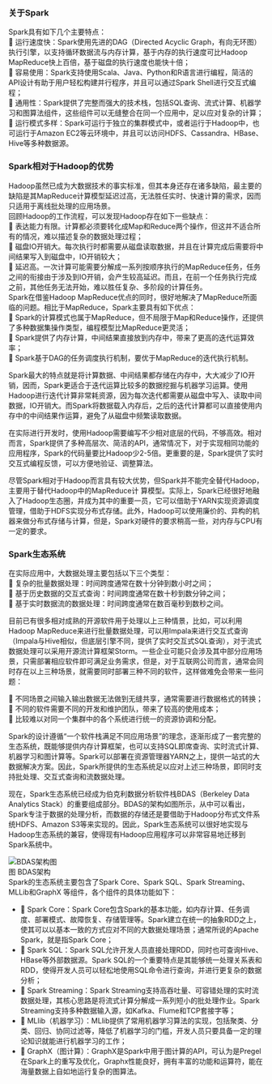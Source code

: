 ### 关于Spark

Spark具有如下几个主要特点：  
 运行速度快：Spark使用先进的DAG（Directed Acyclic Graph，有向无环图）执行引擎，以支持循环数据流与内存计算，基于内存的执行速度可比Hadoop MapReduce快上百倍，基于磁盘的执行速度也能快十倍；  
 容易使用：Spark支持使用Scala、Java、Python和R语言进行编程，简洁的API设计有助于用户轻松构建并行程序，并且可以通过Spark Shell进行交互式编程；  
 通用性：Spark提供了完整而强大的技术栈，包括SQL查询、流式计算、机器学习和图算法组件，这些组件可以无缝整合在同一个应用中，足以应对复杂的计算；  
 运行模式多样：Spark可运行于独立的集群模式中，或者运行于Hadoop中，也可运行于Amazon EC2等云环境中，并且可以访问HDFS、Cassandra、HBase、Hive等多种数据源。  


### Spark相对于Hadoop的优势
Hadoop虽然已成为大数据技术的事实标准，但其本身还存在诸多缺陷，最主要的缺陷是其MapReduce计算模型延迟过高，无法胜任实时、快速计算的需求，因而只适用于离线批处理的应用场景。  
回顾Hadoop的工作流程，可以发现Hadoop存在如下一些缺点：  
 表达能力有限。计算都必须要转化成Map和Reduce两个操作，但这并不适合所有的情况，难以描述复杂的数据处理过程；  
 磁盘IO开销大。每次执行时都需要从磁盘读取数据，并且在计算完成后需要将中间结果写入到磁盘中，IO开销较大；  
 延迟高。一次计算可能需要分解成一系列按顺序执行的MapReduce任务，任务之间的衔接由于涉及到IO开销，会产生较高延迟。而且，在前一个任务执行完成之前，其他任务无法开始，难以胜任复杂、多阶段的计算任务。  
Spark在借鉴Hadoop MapReduce优点的同时，很好地解决了MapReduce所面临的问题。相比于MapReduce，Spark主要具有如下优点：  
 Spark的计算模式也属于MapReduce，但不局限于Map和Reduce操作，还提供了多种数据集操作类型，编程模型比MapReduce更灵活；  
 Spark提供了内存计算，中间结果直接放到内存中，带来了更高的迭代运算效率；  
 Spark基于DAG的任务调度执行机制，要优于MapReduce的迭代执行机制。

Spark最大的特点就是将计算数据、中间结果都存储在内存中，大大减少了IO开销，因而，Spark更适合于迭代运算比较多的数据挖掘与机器学习运算。使用Hadoop进行迭代计算非常耗资源，因为每次迭代都需要从磁盘中写入、读取中间数据，IO开销大。而Spark将数据载入内存后，之后的迭代计算都可以直接使用内存中的中间结果作运算，避免了从磁盘中频繁读取数据。

在实际进行开发时，使用Hadoop需要编写不少相对底层的代码，不够高效。相对而言，Spark提供了多种高层次、简洁的API，通常情况下，对于实现相同功能的应用程序，Spark的代码量要比Hadoop少2-5倍。更重要的是，Spark提供了实时交互式编程反馈，可以方便地验证、调整算法。  

尽管Spark相对于Hadoop而言具有较大优势，但Spark并不能完全替代Hadoop，主要用于替代Hadoop中的MapReduce计
算模型。实际上，Spark已经很好地融入了Hadoop生态圈，并成为其中的重要一员，它可以借助于YARN实现资源调度管理，借助于HDFS实现分布式存储。此外，Hadoop可以使用廉价的、异构的机器来做分布式存储与计算，但是，Spark对硬件的要求稍高一些，对内存与CPU有一定的要求。


### Spark生态系统
在实际应用中，大数据处理主要包括以下三个类型：  
 复杂的批量数据处理：时间跨度通常在数十分钟到数小时之间；  
 基于历史数据的交互式查询：时间跨度通常在数十秒到数分钟之间；  
 基于实时数据流的数据处理：时间跨度通常在数百毫秒到数秒之间。  

目前已有很多相对成熟的开源软件用于处理以上三种情景，比如，可以利用Hadoop MapReduce来进行批量数据处理，可以用Impala来进行交互式查询（Impala与Hive相似，但底层引擎不同，提供了实时交互式SQL查询），对于流式数据处理可以采用开源流计算框架Storm。一些企业可能只会涉及其中部分应用场景，只需部署相应软件即可满足业务需求，但是，对于互联网公司而言，通常会同时存在以上三种场景，就需要同时部署三种不同的软件，这样做难免会带来一些问题：  

 不同场景之间输入输出数据无法做到无缝共享，通常需要进行数据格式的转换；  
 不同的软件需要不同的开发和维护团队，带来了较高的使用成本；  
 比较难以对同一个集群中的各个系统进行统一的资源协调和分配。  

Spark的设计遵循“一个软件栈满足不同应用场景”的理念，逐渐形成了一套完整的生态系统，既能够提供内存计算框架，也可以支持SQL即席查询、实时流式计算、机器学习和图计算等。Spark可以部署在资源管理器YARN之上，提供一站式的大数据解决方案。因此，Spark所提供的生态系统足以应对上述三种场景，即同时支持批处理、交互式查询和流数据处理。  

现在，Spark生态系统已经成为伯克利数据分析软件栈BDAS（Berkeley Data Analytics Stack）的重要组成部分。BDAS的架构如图所示，从中可以看出，Spark专注于数据的处理分析，而数据的存储还是要借助于Hadoop分布式文件系统HDFS、Amazon S3等来实现的。因此，Spark生态系统可以很好地实现与Hadoop生态系统的兼容，使得现有Hadoop应用程序可以非常容易地迁移到Spark系统中。

![BDAS架构图](http://dblab.xmu.edu.cn/blog/wp-content/uploads/2016/10/图-BDAS架构.jpg)  
图 BDAS架构  
Spark的生态系统主要包含了Spark Core、Spark SQL、Spark Streaming、MLLib和GraphX 等组件，各个组件的具体功能如下：  
*  Spark Core：Spark Core包含Spark的基本功能，如内存计算、任务调度、部署模式、故障恢复、存储管理等。Spark建立在统一的抽象RDD之上，使其可以以基本一致的方式应对不同的大数据处理场景；通常所说的Apache Spark，就是指Spark Core；  
*  Spark SQL：Spark SQL允许开发人员直接处理RDD，同时也可查询Hive、HBase等外部数据源。Spark SQL的一个重要特点是其能够统一处理关系表和RDD，使得开发人员可以轻松地使用SQL命令进行查询，并进行更复杂的数据分析；  
*  Spark Streaming：Spark Streaming支持高吞吐量、可容错处理的实时流数据处理，其核心思路是将流式计算分解成一系列短小的批处理作业。Spark Streaming支持多种数据输入源，如Kafka、Flume和TCP套接字等；  
*  MLlib（机器学习）：MLlib提供了常用机器学习算法的实现，包括聚类、分类、回归、协同过滤等，降低了机器学习的门槛，开发人员只要具备一定的理论知识就能进行机器学习的工作；  
*  GraphX（图计算）：GraphX是Spark中用于图计算的API，可认为是Pregel在Spark上的重写及优化，Graphx性能良好，拥有丰富的功能和运算符，能在海量数据上自如地运行复杂的图算法。
<!--stackedit_data:
eyJoaXN0b3J5IjpbMTM1NjI5NzU3OSwyNjI5OTU2NzQsMTg2OD
EzNTk2MV19
-->